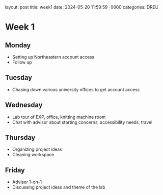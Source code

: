 layout: post
title: week1
date: 2024-05-20 11:59:59 -0000
categories: DREU

# Week 1

## Monday
- Setting up Northeastern account access
- Follow up

## Tuesday
- Chasing down various university offices to get account access

## Wednesday
- Lab tour of EXP, office, knitting machine room
- Chat with advisor about starting concerns, accessibility needs, travel

## Thursday
- Organizing project ideas
- Cleaning workspace

## Friday
- Advisor 1-on-1
- Discussing project ideas and theme of the lab
